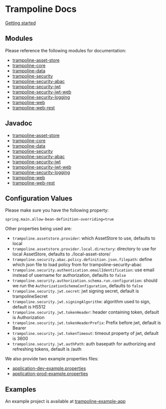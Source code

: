 # Trampoline Docs

[Getting started](GETTING_STARTED.md)

## Modules

Please reference the following modules for documentation:

- [trampoline-asset-store](../trampoline-asset-store)
- [trampoline-core](../trampoline-core)
- [trampoline-data](../trampoline-data)
- [trampoline-security](../trampoline-security)
- [trampoline-security-abac](../trampoline-security-abac)
- [trampoline-security-jwt](../trampoline-security-jwt)
- [trampoline-security-jwt-web](../trampoline-security-jwt-web)
- [trampoline-security-logging](../trampoline-security-logging)
- [trampoline-web](../trampoline-web)
- [trampoline-web-rest](../trampoline-web-rest)

## Javadoc

- [trampoline-asset-store](https://lucadev.com/trampoline/docs/trampoline-asset-store)
- [trampoline-core](https://lucadev.com/trampoline/docs/trampoline-core)
- [trampoline-data](https://lucadev.com/trampoline/docs/trampoline-data)
- [trampoline-security](https://lucadev.com/trampoline/docs/trampoline-security)
- [trampoline-security-abac](https://lucadev.com/trampoline/docs/trampoline-security-abac)
- [trampoline-security-jwt](https://lucadev.com/trampoline/docs/trampoline-security-jwt)
- [trampoline-security-jwt-web](https://lucadev.com/trampoline/docs/trampoline-security-jwt-web)
- [trampoline-security-logging](https://lucadev.com/trampoline/docs/trampoline-security-logging)
- [trampoline-web](https://lucadev.com/trampoline/docs/trampoline-web)
- [trampoline-web-rest](https://lucadev.com/trampoline/docs/trampoline-web-rest)

## Configuration Values

Please make sure you have the following property:

```
spring.main.allow-bean-definition-overriding=true
```

Other properties being used are:

- `trampoline.assetstore.provider`: which AssetStore to use, defaults to local
- `trampoline.assetstore.provider.local.directory`: directory to use for local AssetStore, defaults to ./local-asset-store/
- `trampoline.security.abac.policy.definition.json.filepath`: define which json file to load policy from for trampoline-security-abac
- `trampoline.security.authentication.emailIdentification`: use email instead of username for authorization, defaults to `false`
- `trampoline.security.authorization.schema.run.configuration`: should we run the `AuthorizationSchemaConfiguration`, defaults to `false`
- `trampoline.security.jwt.secret`: jwt signing secret, default is trampolineSecret
- `trampoline.security.jwt.signingAlgorithm`: algorithm used to sign, default is HS512
- `trampoline.security.jwt.tokenHeader`: header containing token, default is Authorization
- `trampoline.security.jwt.tokenHeaderPrefix`: Prefix before jwt, default is Bearer
- `trampoline.security.jwt.tokenTimeout`: timeout property of jwt, default is 3600
- `trampoline.security.jwt.authPath`: auth basepath for authorizing and refreshing tokens, default is /auth

We also provide two example properties files:

- [application-dev-example.properties](application-dev-example.properties)
- [application-prod-example.properties](application-prod-example.properties)

## Examples

An example project is available at [trampoline-example-app](../trampoline-example-app)